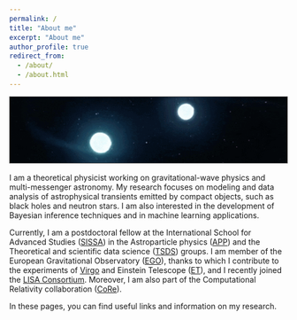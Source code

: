 ```yaml
---
permalink: /
title: "About me"
excerpt: "About me"
author_profile: true
redirect_from:
  - /about/
  - /about.html
---
```


<img src="/images/binary.gif" width="770" />

I am a theoretical physicist working on gravitational-wave physics and multi-messenger astronomy.
My research focuses on modeling and data analysis of astrophysical transients emitted by compact objects,
such as black holes and neutron stars.
I am also interested in the development of Bayesian inference techniques and in machine learning applications.

Currently, I am a postdoctoral fellow at the International School for Advanced Studies ([SISSA](https://www.sissa.it/))
in the Astroparticle physics ([APP](https://www.sissa.it/app/))
and the Theoretical and scientific data science ([TSDS](https://datascience.sissa.it/)) groups.
I am member of the European Gravitational Observatory ([EGO](https://www.ego-gw.it/)),
thanks to which I contribute to the experiments of [Virgo](https://www.virgo-gw.eu/)
and Einstein Telescope ([ET](https://www.et-gw.eu/)),
and I recently joined the [LISA Consortium](https://www.elisascience.org/).
Moreover, I am also part of the Computational Relativity collaboration ([CoRe](http://www.computational-relativity.org/)).

In these pages, you can find useful links and information on my research.
